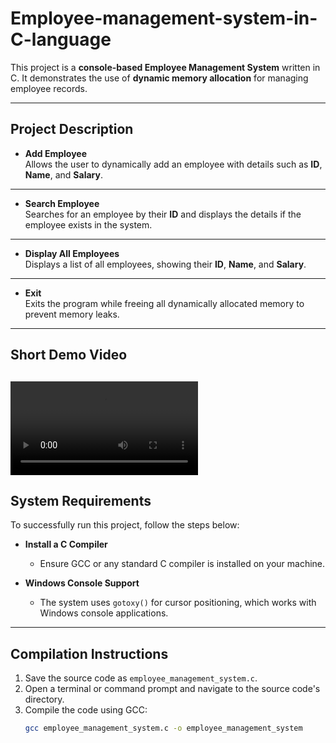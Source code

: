 # Employee-management-system-in-C-language

This project is a **console-based Employee Management System** written in C. It demonstrates the use of **dynamic memory allocation** for managing employee records.

---

## **Project Description**

- **Add Employee**  
Allows the user to dynamically add an employee with details such as **ID**, **Name**, and **Salary**.  

---

- **Search Employee**  
Searches for an employee by their **ID** and displays the details if the employee exists in the system.  

---

- **Display All Employees**  
Displays a list of all employees, showing their **ID**, **Name**, and **Salary**.  

---

- **Exit**  
Exits the program while freeing all dynamically allocated memory to prevent memory leaks.  

---
## **Short Demo Video**

![Watch the demo](shortDemo3.mp4)
---
##  **System Requirements**

To successfully run this project, follow the steps below:

- **Install a C Compiler**  
   - Ensure GCC or any standard C compiler is installed on your machine.

- **Windows Console Support**  
   - The system uses `gotoxy()` for cursor positioning, which works with Windows console applications.

---

## **Compilation Instructions**

1. Save the source code as `employee_management_system.c`.  
2. Open a terminal or command prompt and navigate to the source code's directory.  
3. Compile the code using GCC:  
   ```bash
   gcc employee_management_system.c -o employee_management_system
